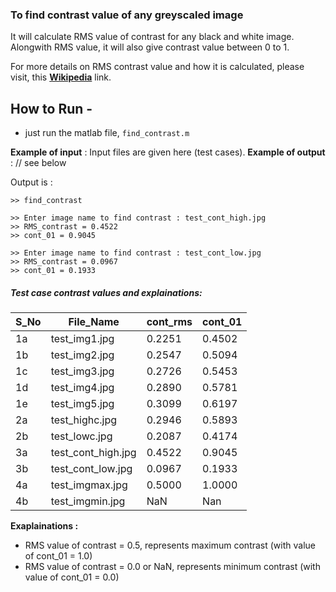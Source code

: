 ### To find contrast value of any greyscaled image

It will calculate RMS value of contrast for any black and white image. Alongwith RMS value, it will also give contrast value between 0 to 1.

For more details on RMS contrast value and how it is calculated, please visit, this [**Wikipedia**](https://en.wikipedia.org/wiki/Contrast_(vision)) link.

## How to Run -
- just run the matlab file, `find_contrast.m`

**Example of input** : Input files are given here (test cases).
**Example of output** : // see below

Output is :
```
>> find_contrast

>> Enter image name to find contrast : test_cont_high.jpg
>> RMS_contrast = 0.4522
>> cont_01 = 0.9045

>> Enter image name to find contrast : test_cont_low.jpg
>> RMS_contrast = 0.0967
>> cont_01 = 0.1933
```
##### Test case contrast values and explainations:

| S_No | File_Name | cont_rms | cont_01 |
| --- | --- | --- | --- |
| 1a | test_img1.jpg | 0.2251 | 0.4502 |
| 1b | test_img2.jpg | 0.2547 | 0.5094 |
| 1c | test_img3.jpg | 0.2726 | 0.5453 |
| 1d | test_img4.jpg | 0.2890 | 0.5781 |
| 1e | test_img5.jpg | 0.3099 | 0.6197 |
| 2a | test_highc.jpg | 0.2946 | 0.5893 |
| 2b | test_lowc.jpg | 0.2087 | 0.4174 |
| 3a | test_cont_high.jpg | 0.4522 | 0.9045 |
| 3b | test_cont_low.jpg | 0.0967 | 0.1933 |
| 4a | test_imgmax.jpg | 0.5000 | 1.0000 |
| 4b | test_imgmin.jpg | NaN | Nan |

**Exaplainations :** 
- RMS value of contrast = 0.5, represents maximum contrast (with value of cont_01 = 1.0)
- RMS value of contrast = 0.0 or NaN, represents minimum contrast (with value of cont_01 = 0.0)
